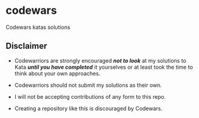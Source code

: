 # codewars
Codewars katas solutions


## Disclaimer

- Codewarriors are strongly encouraged ***not to look*** at my solutions to Kata ***until you have completed*** it yourselves or at least took the time to think about your own approaches.

- Codewarriors should not submit my solutions as their own.

- I will not be accepting contributions of any form to this repo.

- Creating a repository like this is discouraged by Codewars.
